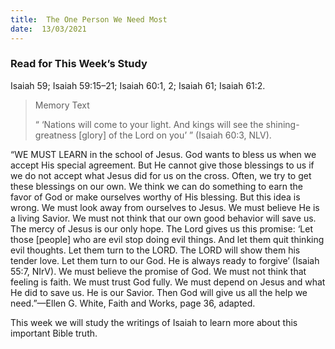 ```yaml
---
title:  The One Person We Need Most
date:  13/03/2021
---
```


### Read for This Week’s Study
Isaiah 59; Isaiah 59:15–21; Isaiah 60:1, 2; Isaiah 61; Isaiah 61:2.

> <p>Memory Text</p>
> “ ‘Nations will come to your light. And kings will see the shining-greatness [glory] of the Lord on you’ ” (Isaiah 60:3, NLV).

“WE MUST LEARN in the school of Jesus. God wants to bless us when we accept His special agreement. But He cannot give those blessings to us if we do not accept what Jesus did for us on the cross. Often, we try to get these blessings on our own. We think we can do something to earn the favor of God or make ourselves worthy of His blessing. But this idea is wrong. We must look away from ourselves to Jesus. We must believe He is a living Savior. We must not think that our own good behavior will save us. The mercy of Jesus is our only hope. The Lord gives us this promise: ‘Let those [people] who are evil stop doing evil things. And let them quit thinking evil thoughts. Let them turn to the LORD. The LORD will show them his tender love. Let them turn to our God. He is always ready to forgive’ (Isaiah 55:7, NIrV). We must believe the promise of God. We must not think that feeling is faith. We must trust God fully. We must depend on Jesus and what He did to save us. He is our Savior. Then God will give us all the help we need.”—Ellen G. White, Faith and Works, page 36, adapted.

This week we will study the writings of Isaiah to learn more about this important Bible truth.